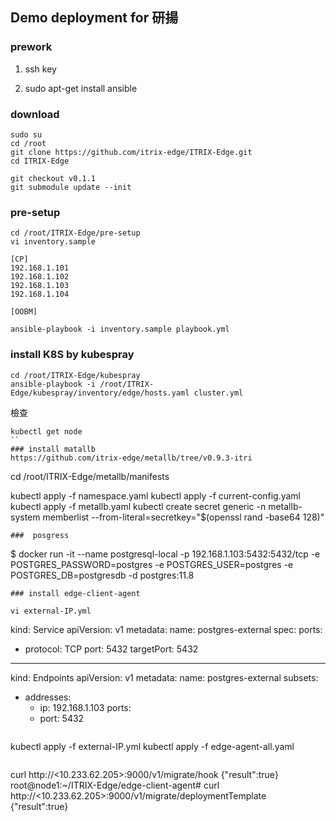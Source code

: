 Demo deployment for 研揚
------------
### prework
1. ssh key

2. sudo apt-get install ansible

### download
```
sudo su
cd /root
git clone https://github.com/itrix-edge/ITRIX-Edge.git
cd ITRIX-Edge

git checkout v0.1.1
git submodule update --init
```
### pre-setup
```
cd /root/ITRIX-Edge/pre-setup
vi inventory.sample

[CP]
192.168.1.101
192.168.1.102
192.168.1.103
192.168.1.104

[OOBM]
```
```
ansible-playbook -i inventory.sample playbook.yml
```
### install K8S by kubespray
```
cd /root/ITRIX-Edge/kubespray
ansible-playbook -i /root/ITRIX-Edge/kubespray/inventory/edge/hosts.yaml cluster.yml
```
檢查
```
kubectl get node
``
### install matallb
https://github.com/itrix-edge/metallb/tree/v0.9.3-itri
```
cd /root/ITRIX-Edge/metallb/manifests

kubectl apply -f namespace.yaml
kubectl apply -f current-config.yaml
kubectl apply -f metallb.yaml
kubectl create secret generic -n metallb-system memberlist --from-literal=secretkey="$(openssl rand -base64 128)"
```
###  posgress
```
$ docker run -it --name postgresql-local -p 192.168.1.103:5432:5432/tcp -e POSTGRES_PASSWORD=postgres -e POSTGRES_USER=postgres -e POSTGRES_DB=postgresdb -d postgres:11.8
```
### install edge-client-agent

vi external-IP.yml
```
kind: Service
apiVersion: v1
metadata:
  name: postgres-external
spec:
  ports:
  - protocol: TCP
    port: 5432
    targetPort: 5432
------------
kind: Endpoints
apiVersion: v1
metadata:
  name: postgres-external
subsets:
  - addresses:
      - ip: 192.168.1.103
    ports:
      - port: 5432
```
```
kubectl apply -f external-IP.yml
kubectl apply -f edge-agent-all.yaml
```
```
curl http://<10.233.62.205>:9000/v1/migrate/hook
{"result":true}
root@node1:~/ITRIX-Edge/edge-client-agent#
curl http://<10.233.62.205>:9000/v1/migrate/deploymentTemplate
{"result":true}
```
